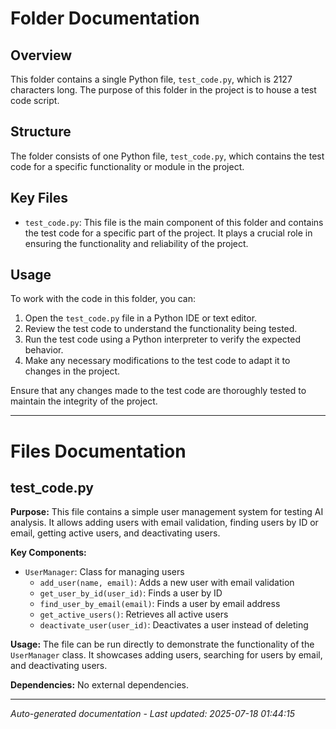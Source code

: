 # Folder Documentation

## Overview
This folder contains a single Python file, `test_code.py`, which is 2127 characters long. The purpose of this folder in the project is to house a test code script.

## Structure
The folder consists of one Python file, `test_code.py`, which contains the test code for a specific functionality or module in the project.

## Key Files
- `test_code.py`: This file is the main component of this folder and contains the test code for a specific part of the project. It plays a crucial role in ensuring the functionality and reliability of the project.

## Usage
To work with the code in this folder, you can:
1. Open the `test_code.py` file in a Python IDE or text editor.
2. Review the test code to understand the functionality being tested.
3. Run the test code using a Python interpreter to verify the expected behavior.
4. Make any necessary modifications to the test code to adapt it to changes in the project.

Ensure that any changes made to the test code are thoroughly tested to maintain the integrity of the project.

---

# Files Documentation

## test_code.py

**Purpose:** This file contains a simple user management system for testing AI analysis. It allows adding users with email validation, finding users by ID or email, getting active users, and deactivating users.

**Key Components:**
- `UserManager`: Class for managing users
  - `add_user(name, email)`: Adds a new user with email validation
  - `get_user_by_id(user_id)`: Finds a user by ID
  - `find_user_by_email(email)`: Finds a user by email address
  - `get_active_users()`: Retrieves all active users
  - `deactivate_user(user_id)`: Deactivates a user instead of deleting

**Usage:** The file can be run directly to demonstrate the functionality of the `UserManager` class. It showcases adding users, searching for users by email, and deactivating users.

**Dependencies:** No external dependencies.

---
*Auto-generated documentation - Last updated: 2025-07-18 01:44:15*

